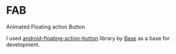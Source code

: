 # FAB
Animated Floating action Button


I used [ android-floating-action-button](https://github.com/futuresimple/android-floating-action-button?utm_source=android-arsenal.com&utm_medium=referral&utm_campaign=965)  library by [Base](https://android-arsenal.com/user/futuresimple) as a base for development.
